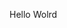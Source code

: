 Hello Wolrd



















































































































































































































































































































































































































































































































































































































































































































































































































































































































































































































































































































































































































































































































































































































































































































































































































































































































































































































































































































































































































































































































































































































































































































































































































































































































































































































































































